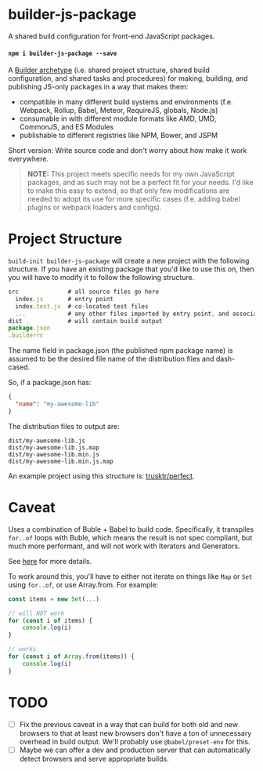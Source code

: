
builder-js-package
========================

A shared build configuration for front-end JavaScript packages.

#### `npm i builder-js-package --save`

A [Builder archetype](https://github.com/FormidableLabs/builder) (i.e. shared
project structure, shared build configuration, and shared tasks and procedures)
for making, building, and publishing JS-only packages in a way that makes them:

- compatible in many different build systems and environments (f.e.
  Webpack, Rollup, Babel, Meteor, RequireJS, globals, Node.js)
- consumable in with different module formats like AMD, UMD, CommonJS, and ES
  Modules
- publishable to different registries like NPM, Bower, and JSPM

Short version: Write source code and don't worry about how make it work
everywhere.

> **NOTE:** This project meets specific needs for my own JavaScript packages,
> and as such may not be a perfect fit for your needs. I'd like to make this
> easy to extend, so that only few modifications are needed to adopt its use
> for more specific cases (f.e. adding babel plugins or webpack loaders and
> configs).

Project Structure
=================

`build-init builder-js-package` will create a new project with the following
structure. If you have an existing package that you'd like to use this on, then
you will have to modify it to follow the following structure.

```js
src              # all source files go here
  index.js       # entry point
  index.test.js  # co-located test files
  ...            # any other files imported by entry point, and associated test files
dist             # will contain build output
package.json
.builderrc
```

The name field in package.json (the published npm package name) is assumed to be the desired file name of the distribution files and dash-cased.

So, if a package.json has:

```json
{
  "name": "my-awesome-lib"
}
```

The distribution files to output are:

```
dist/my-awesome-lib.js
dist/my-awesome-lib.js.map
dist/my-awesome-lib.min.js
dist/my-awesome-lib.min.js.map
```

An example project using this structure is: [trusktr/perfect](https://github.com/trusktr/perfect).

Caveat
======

Uses a combination of Buble + Babel to build code. Specifically, it transpiles
`for..of` loops with Buble, which means the result is not spec compliant, but
much more performant, and will not work with Iterators and Generators.

See [here](https://buble.surge.sh/guide/#unsupported-features) for more details.

To work around this, you'll have to either not iterate on things like `Map` or
`Set` using `for..of`, or use Array.from. For example:

```js
const items = new Set(...)

// will NOT work
for (const i of items) {
    console.log(i)
}

// works
for (const i of Array.from(items)) {
    console.log(i)
}
```

TODO
====

- [ ] Fix the previous caveat in a way that can build for both old and new
  browsers to that at least new browsers don't have a ton of unnecessary
  overhead in build output. We'll probably use `@babel/preset-env` for this.
- [ ] Maybe we can offer a dev and production server that can automatically
  detect browsers and serve appropriate builds.
